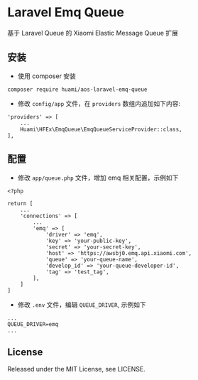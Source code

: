 # Laravel Emq Queue

基于 Laravel Queue 的 Xiaomi Elastic Message Queue 扩展

## 安装

- 使用 composer 安装

`composer require huami/aos-laravel-emq-queue`

- 修改 `config/app` 文件，在 `providers` 数组内追加如下内容:

```
'providers' => [
    ...
    Huami\HFEx\EmqQueue\EmqQueueServiceProvider::class,
],
```

## 配置

- 修改 `app/queue.php` 文件，增加 emq 相关配置，示例如下

```
<?php

return [
    ...
    'connections' => [
        ...
        'emq' => [
            'driver' => 'emq',
            'key' => 'your-public-key',
            'secret' => 'your-secret-key',
            'host' => 'https://awsbj0.emq.api.xiaomi.com',
            'queue' => 'your-queue-name',
            'develop_id' => 'your-queue-developer-id',
            'tag' => 'test_tag',
        ],
    ]
]
```

- 修改 `.env` 文件，编辑 `QUEUE_DRIVER`, 示例如下

```
...
QUEUE_DRIVER=emq
...
```

## License

Released under the MIT License, see LICENSE.
